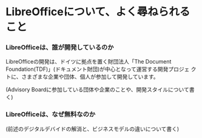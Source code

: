 # LibreOfficeについて、よく尋ねられること

### LibreOfficeは、誰が開発しているのか

LibreOfficeの開発は、ドイツに拠点を置く財団法人「The Document
Foundation(TDF)」(ドキュメント財団)が中心となって運営する開発プロジェ
クトに、さまざまな企業や団体、個人が参加して開発しています。

(Advisory Boardに参加している団体や企業のことや、開発スタイルについて書く)

### LibreOfficeは、なぜ無料なのか

(前述のデジタルデバイドの解消と、ビジネスモデルの違いについて書く)
